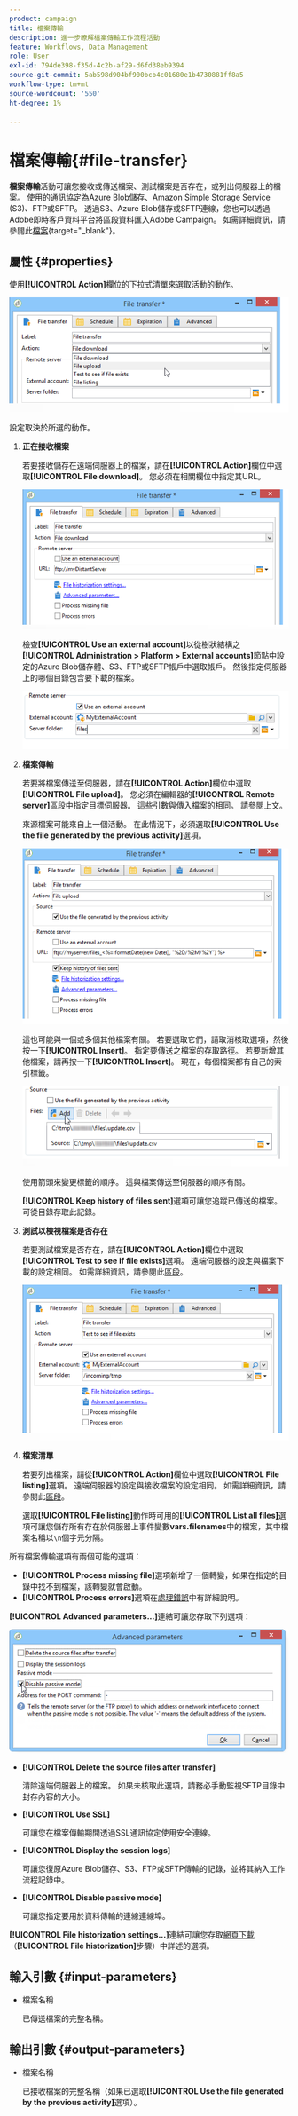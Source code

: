 ```yaml
---
product: campaign
title: 檔案傳輸
description: 進一步瞭解檔案傳輸工作流程活動
feature: Workflows, Data Management
role: User
exl-id: 794de398-f35d-4c2b-af29-d6fd38eb9394
source-git-commit: 5ab598d904bf900bcb4c01680e1b4730881ff8a5
workflow-type: tm+mt
source-wordcount: '550'
ht-degree: 1%

---
```


# 檔案傳輸{#file-transfer}

**檔案傳輸**&#x200B;活動可讓您接收或傳送檔案、測試檔案是否存在，或列出伺服器上的檔案。 使用的通訊協定為Azure Blob儲存、Amazon Simple Storage Service (S3)、FTP或SFTP。
透過S3、Azure Blob儲存或SFTP連線，您也可以透過Adobe即時客戶資料平台將區段資料匯入Adobe Campaign。 如需詳細資訊，請參閱此[檔案](https://experienceleague.adobe.com/docs/experience-platform/destinations/catalog/email-marketing/adobe-campaign.html){target="_blank"}。

## 屬性 {#properties}

使用&#x200B;**[!UICONTROL Action]**&#x200B;欄位的下拉式清單來選取活動的動作。

![](assets/file_transfert_action.png)

設定取決於所選的動作。

1. **正在接收檔案**

   若要接收儲存在遠端伺服器上的檔案，請在&#x200B;**[!UICONTROL Action]**&#x200B;欄位中選取&#x200B;**[!UICONTROL File download]**。 您必須在相關欄位中指定其URL。

   ![](assets/file_transfert_edit.png)

   檢查&#x200B;**[!UICONTROL Use an external account]**&#x200B;以從樹狀結構之&#x200B;**[!UICONTROL Administration > Platform > External accounts]**&#x200B;節點中設定的Azure Blob儲存體、S3、FTP或SFTP帳戶中選取帳戶。 然後指定伺服器上的哪個目錄包含要下載的檔案。

   ![](assets/file_transfert_edit_external.png)

1. **檔案傳輸**

   若要將檔案傳送至伺服器，請在&#x200B;**[!UICONTROL Action]**&#x200B;欄位中選取&#x200B;**[!UICONTROL File upload]**。 您必須在編輯器的&#x200B;**[!UICONTROL Remote server]**&#x200B;區段中指定目標伺服器。 這些引數與傳入檔案的相同。 請參閱上文。

   來源檔案可能來自上一個活動。 在此情況下，必須選取&#x200B;**[!UICONTROL Use the file generated by the previous activity]**&#x200B;選項。

   ![](assets/file_transfert_edit_send.png)

   這也可能與一個或多個其他檔案有關。 若要選取它們，請取消核取選項，然後按一下&#x200B;**[!UICONTROL Insert]**。 指定要傳送之檔案的存取路徑。 若要新增其他檔案，請再按一下&#x200B;**[!UICONTROL Insert]**。 現在，每個檔案都有自己的索引標籤。

   ![](assets/file_transfert_source.png)

   使用箭頭來變更標籤的順序。 這與檔案傳送至伺服器的順序有關。

   **[!UICONTROL Keep history of files sent]**&#x200B;選項可讓您追蹤已傳送的檔案。 可從目錄存取此記錄。

1. **測試以檢視檔案是否存在**

   若要測試檔案是否存在，請在&#x200B;**[!UICONTROL Action]**&#x200B;欄位中選取&#x200B;**[!UICONTROL Test to see if file exists]**&#x200B;選項。 遠端伺服器的設定與檔案下載的設定相同。 如需詳細資訊，請參閱此[區段](#properties)。

   ![](assets/file_transfert_edit_test.png)

1. **檔案清單**

   若要列出檔案，請從&#x200B;**[!UICONTROL Action]**&#x200B;欄位中選取&#x200B;**[!UICONTROL File listing]**&#x200B;選項。 遠端伺服器的設定與接收檔案的設定相同。 如需詳細資訊，請參閱此[區段](#properties)。

   選取&#x200B;**[!UICONTROL File listing]**&#x200B;動作時可用的&#x200B;**[!UICONTROL List all files]**&#x200B;選項可讓您儲存所有存在於伺服器上事件變數&#x200B;**vars.filenames**&#x200B;中的檔案，其中檔案名稱以`\n`個字元分隔。

所有檔案傳輸選項有兩個可能的選項：

* **[!UICONTROL Process missing file]**&#x200B;選項新增了一個轉變，如果在指定的目錄中找不到檔案，該轉變就會啟動。
* **[!UICONTROL Process errors]**&#x200B;選項在[處理錯誤](monitor-workflow-execution.md#processing-errors)中有詳細說明。

**[!UICONTROL Advanced parameters...]**&#x200B;連結可讓您存取下列選項：

![](assets/file_transfert_advanced.png)

* **[!UICONTROL Delete the source files after transfer]**

  清除遠端伺服器上的檔案。 如果未核取此選項，請務必手動監視SFTP目錄中封存內容的大小。

* **[!UICONTROL Use SSL]**

  可讓您在檔案傳輸期間透過SSL通訊協定使用安全連線。

* **[!UICONTROL Display the session logs]**

  可讓您復原Azure Blob儲存、S3、FTP或SFTP傳輸的記錄，並將其納入工作流程記錄中。

* **[!UICONTROL Disable passive mode]**

  可讓您指定要用於資料傳輸的連線連線埠。

**[!UICONTROL File historization settings...]**&#x200B;連結可讓您存取[網頁下載](web-download.md) （**[!UICONTROL File historization]**&#x200B;步驟）中詳述的選項。

## 輸入引數 {#input-parameters}

* 檔案名稱

  已傳送檔案的完整名稱。

## 輸出引數 {#output-parameters}

* 檔案名稱

  已接收檔案的完整名稱（如果已選取&#x200B;**[!UICONTROL Use the file generated by the previous activity]**&#x200B;選項）。

